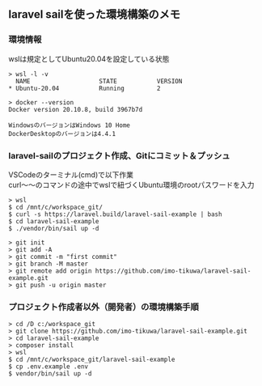 ## laravel sailを使った環境構築のメモ
### 環境情報  
wslは規定としてUbuntu20.04を設定している状態
```
> wsl -l -v
  NAME                   STATE           VERSION
* Ubuntu-20.04           Running         2

> docker --version
Docker version 20.10.8, build 3967b7d

WindowsのバージョンはWindows 10 Home
DockerDesktopのバージョンは4.4.1
```

### laravel-sailのプロジェクト作成、Gitにコミット＆プッシュ
VSCodeのターミナル(cmd)で以下作業  
curl～～のコマンドの途中でwslで紐づくUbuntu環境のrootパスワードを入力
```
> wsl
$ cd /mnt/c/workspace_git/
$ curl -s https://laravel.build/laravel-sail-example | bash
$ cd laravel-sail-example
$ ./vendor/bin/sail up -d

> git init
> git add -A
> git commit -m "first commit"
> git branch -M master
> git remote add origin https://github.com/imo-tikuwa/laravel-sail-example.git
> git push -u origin master
```

### プロジェクト作成者以外（開発者）の環境構築手順
```
> cd /D c:/workspace_git
> git clone https://github.com/imo-tikuwa/laravel-sail-example.git
> cd laravel-sail-example
> composer install
> wsl
$ cd /mnt/c/workspace_git/laravel-sail-example
$ cp .env.example .env
$ vendor/bin/sail up -d
```
